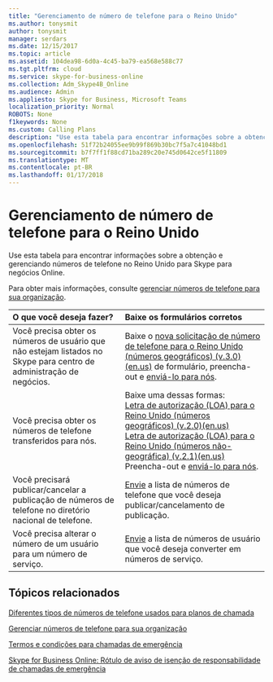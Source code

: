 ```yaml
---
title: "Gerenciamento de número de telefone para o Reino Unido"
ms.author: tonysmit
author: tonysmit
manager: serdars
ms.date: 12/15/2017
ms.topic: article
ms.assetid: 104dea98-6d0a-4c45-ba79-ea568e588c77
ms.tgt.pltfrm: cloud
ms.service: skype-for-business-online
ms.collection: Adm_Skype4B_Online
ms.audience: Admin
ms.appliesto: Skype for Business, Microsoft Teams
localization_priority: Normal
ROBOTS: None
f1keywords: None
ms.custom: Calling Plans
description: "Use esta tabela para encontrar informações sobre a obtenção e gerenciando números de telefone no Reino Unido para Skype para negócios Online."
ms.openlocfilehash: 51f72b24055ee9b99f869b30bc7f5a7c41048bd1
ms.sourcegitcommit: b7f7ff1f88cd71ba289c20e745d0642ce5f11809
ms.translationtype: MT
ms.contentlocale: pt-BR
ms.lasthandoff: 01/17/2018
---
```

# <a name="phone-number-management-for-the-uk"></a>Gerenciamento de número de telefone para o Reino Unido

Use esta tabela para encontrar informações sobre a obtenção e gerenciando números de telefone no Reino Unido para Skype para negócios Online. 
  
Para obter mais informações, consulte [gerenciar números de telefone para sua organização](manage-phone-numbers-for-your-organization.md).
  
|**O que você deseja fazer?**|**Baixe os formulários corretos**|
|:-----|:-----|
|Você precisa obter os números de usuário que não estejam listados no Skype para centro de administração de negócios.  <br/> |Baixe o [nova solicitação de número de telefone para o Reino Unido (números geográficos) (v.3.0)(en.us)](../../downloads/nnew-phone-number-request-for-the-u.k.-(geographic-numbers)-(v.3.0)-(en.us).pdf) de formulário, preencha-out e [enviá-lo para nós](mailto:ptneu@microsoft.com).  <br/> |
|Você precisa obter os números de telefone transferidos para nós.  <br/> |Baixe uma dessas formas: <br/> [Letra de autorização (LOA) para o Reino Unido (números geográficos) (v.2.0)(en.us)](../../downloads/LOA-forms/letter-of-authorization-(loa)-for-the-u.k.-(geographic-numbers)-(v.2.0)-(en.us).pdf) <br/> [Letra de autorização (LOA) para o Reino Unido (números não-geográfica) (v.2.1)(en.us)](../../downloads/LOA-forms/letter-of-authorization-(loa)-for-the-u.k.-(non-geographic-numbers)-(v.2.1)-(en.us).pdf) <br/>  Preencha-out e [enviá-lo para nós](mailto:ptneu@microsoft.com).  <br/> |
|Você precisará publicar/cancelar a publicação de números de telefone no diretório nacional de telefone.  <br/> |[Envie](mailto:ptneu@microsoft.com) a lista de números de telefone que você deseja publicar/cancelamento de publicação. <br/> |
|Você precisa alterar o número de um usuário para um número de serviço.  <br/> |[Envie](mailto:ptneu@microsoft.com ) a lista de números de usuário que você deseja converter em números de serviço. <br/> |
   
## <a name="related-topics"></a>Tópicos relacionados
[Diferentes tipos de números de telefone usados para planos de chamada](../different-kinds-of-phone-numbers-used-for-calling-plans.md)

[Gerenciar números de telefone para sua organização](manage-phone-numbers-for-your-organization.md)

[Termos e condições para chamadas de emergência](../emergency-calling-terms-and-conditions.md)

[Skype for Business Online: Rótulo de aviso de isenção de responsabilidade de chamadas de emergência](https://go.microsoft.com/fwlink/?LinkID=692099)

